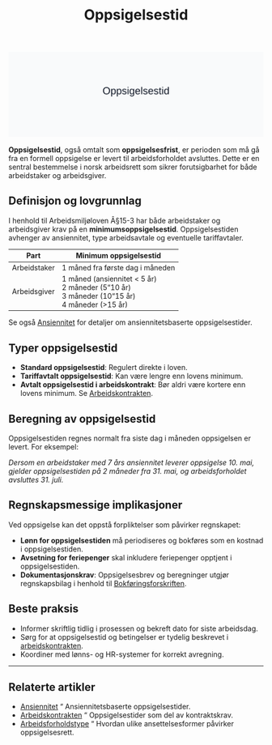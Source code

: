 ﻿---
title: "Oppsigelsestid"
seoTitle: "Oppsigelsestid"
meta_description: '![Oppsigelsestid](oppsigelsestid-image.svg)'
slug: oppsigelsestid
type: blog
layout: pages/single
---

![Oppsigelsestid](oppsigelsestid-image.svg)

**Oppsigelsestid**, også omtalt som **oppsigelsesfrist**, er perioden som må gå fra en formell oppsigelse er levert til arbeidsforholdet avsluttes. Dette er en sentral bestemmelse i norsk arbeidsrett som sikrer forutsigbarhet for både arbeidstaker og arbeidsgiver.

## Definisjon og lovgrunnlag

I henhold til Arbeidsmiljøloven Â§15-3 har både arbeidstaker og arbeidsgiver krav på en **minimumsoppsigelsestid**. Oppsigelsestiden avhenger av ansiennitet, type arbeidsavtale og eventuelle tariffavtaler.

| Part           | Minimum oppsigelsestid                   |
|----------------|------------------------------------------|
| Arbeidstaker   | 1 måned fra første dag i måneden         |
| Arbeidsgiver   | 1 måned (ansiennitet < 5 år)<br>2 måneder (5“10 år)<br>3 måneder (10“15 år)<br>4 måneder (>15 år) |

Se også [Ansiennitet](/blogs/regnskap/ansiennitet "Ansiennitet") for detaljer om ansiennitetsbaserte oppsigelsestider.

## Typer oppsigelsestid

- **Standard oppsigelsestid**: Regulert direkte i loven.
- **Tariffavtalt oppsigelsestid**: Kan være lengre enn lovens minimum.
- **Avtalt oppsigelsestid i arbeidskontrakt**: Bør aldri være kortere enn lovens minimum. Se [Arbeidskontrakten](/blogs/regnskap/arbeidskontrakten "Arbeidskontrakten").

## Beregning av oppsigelsestid

Oppsigelsestiden regnes normalt fra siste dag i måneden oppsigelsen er levert. For eksempel:

*Dersom en arbeidstaker med 7 års ansiennitet leverer oppsigelse 10. mai, gjelder oppsigelsestiden på 2 måneder fra 31. mai, og arbeidsforholdet avsluttes 31. juli.*

## Regnskapsmessige implikasjoner

Ved oppsigelse kan det oppstå forpliktelser som påvirker regnskapet:

- **Lønn for oppsigelsestiden** må periodiseres og bokføres som en kostnad i oppsigelsestiden.
- **Avsetning for feriepenger** skal inkludere feriepenger opptjent i oppsigelsestiden.
- **Dokumentasjonskrav**: Oppsigelsesbrev og beregninger utgjør regnskapsbilag i henhold til [Bokføringsforskriften](/blogs/regnskap/hva-er-bokforingsforskriften "Hva er Bokføringsforskriften?").

## Beste praksis

- Informer skriftlig tidlig i prosessen og bekreft dato for siste arbeidsdag.
- Sørg for at oppsigelsestid og betingelser er tydelig beskrevet i [arbeidskontrakten](/blogs/regnskap/arbeidskontrakten "Arbeidskontrakten").
- Koordiner med lønns- og HR-systemer for korrekt avregning.

---

## Relaterte artikler

- [Ansiennitet](/blogs/regnskap/ansiennitet "Ansiennitet") “ Ansiennitetsbaserte oppsigelsestider.
- [Arbeidskontrakten](/blogs/regnskap/arbeidskontrakten "Arbeidskontrakten") “ Oppsigelsestider som del av kontraktskrav.
- [Arbeidsforholdstype](/blogs/regnskap/hva-er-arbeidsforholdstype "Arbeidsforholdstype") “ Hvordan ulike ansettelsesformer påvirker oppsigelsesrett.










